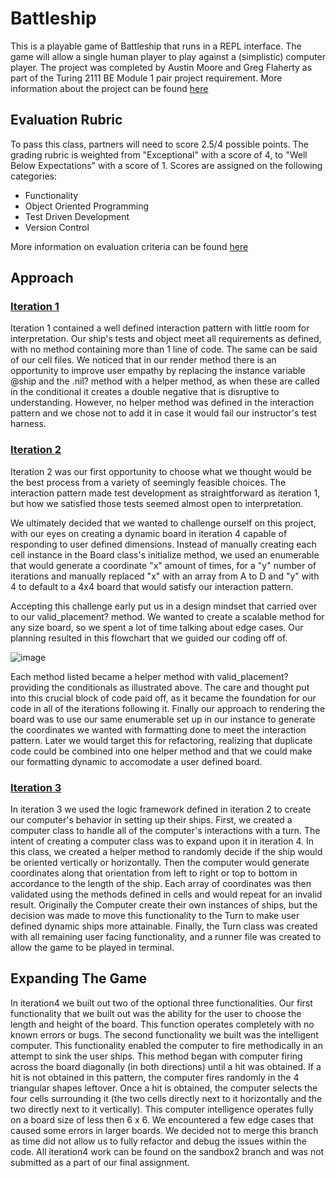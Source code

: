 # Battleship

This is a playable game of Battleship that runs in a REPL interface. The game will allow a single human player to play against a (simplistic) computer player. The project was completed by Austin Moore and Greg Flaherty as part of the Turing 2111 BE Module 1 pair project requirement. More information about the project can be found [here](https://backend.turing.edu/module1/projects/battleship/index)

## Evaluation Rubric

To pass this class, partners will need to score 2.5/4 possible points. The grading rubric is weighted from "Exceptional" with a score of 4, to "Well Below Expectations" with a score of 1. Scores are assigned on the following categories:

* Functionality
* Object Oriented Programming
* Test Driven Development
* Version Control

More information on evaluation criteria can be found [here](https://backend.turing.edu/module1/projects/battleship/rubric)

## Approach
### [Iteration 1](https://backend.turing.edu/module1/projects/battleship/iteration_1)
Iteration 1 contained a well defined interaction pattern with little room for interpretation. Our ship's tests and object meet all requirements as defined, with no method containing more than 1 line of code. The same can be said of our cell files. We noticed that in our render method there is an opportunity to improve user empathy by replacing the instance variable @ship and the .nil? method with a helper method, as when these are called in the conditional it creates a double negative that is disruptive to understanding. However, no helper method was defined in the interaction pattern and we chose not to add it in case it would fail our instructor's test harness.

### [Iteration 2](https://backend.turing.edu/module1/projects/battleship/iteration_2)
Iteration 2 was our first opportunity to choose what we thought would be the best process from a variety of seemingly feasible choices. The interaction pattern made test development as straightforward as iteration 1, but how we satisfied those tests seemed almost open to interpretation.

We ultimately decided that we wanted to challenge ourself on this project, with our eyes on creating a dynamic board in iteration 4 capable of responding to user defined dimensions. Instead of manually creating each cell instance in the Board class's initialize method, we used an enumerable that would generate a coordinate "x" amount of times, for a "y" number of iterations and manually replaced "x" with an array from A to D and "y" with 4 to default to a 4x4 board that would satisfy our interaction pattern.

Accepting this challenge early put us in a design mindset that carried over to our valid_placement? method. We wanted to create a scalable method for any size board, so we spent a lot of time talking about edge cases. Our planning resulted in this flowchart that we guided our coding off of.

![image](https://user-images.githubusercontent.com/92219945/146100093-a77b49a1-6d7d-47fc-896c-1a7de4f90097.png)

Each method listed became a helper method with valid_placement? providing the conditionals as illustrated above. The care and thought put into this crucial block of code paid off, as it became the foundation for our code in all of the iterations following it. Finally our approach to rendering the board was to use our same enumerable set up in our instance to generate the coordinates we wanted with formatting done to meet the interaction pattern. Later we would target this for refactoring, realizing that duplicate code could be combined into one helper method and that we could make our formatting dynamic to accomodate a user defined board.

### [Iteration 3](https://backend.turing.edu/module1/projects/battleship/iteration_3)
In iteration 3 we used the logic framework defined in iteration 2 to create our computer's behavior in setting up their ships. First, we created a computer class to handle all of the computer's interactions with a turn. The intent of creating a computer class was to expand upon it in iteration 4. In this class, we created a helper method to randomly decide if the ship would be oriented vertically or horizontally. Then the computer would generate coordinates along that orientation from left to right or top to bottom in accordance to the length of the ship. Each array of coordinates was then validated using the methods defined in cells and would repeat for an invalid result. Originally the Computer create their own instances of ships, but the decision was made to move this functionality to the Turn to make user defined dynamic ships more attainable. Finally, the Turn class was created with all remaining user facing functionality, and a runner file was created to allow the game to be played in terminal.

## Expanding The Game
In iteration4 we built out two of the optional three functionalities. Our first functionality that we built out was the ability for the user to choose the length and height of the board. This function operates completely with no known errors or bugs. The second functionality we built was the intelligent computer. This functionality enabled the computer to fire methodically in an attempt to sink the user ships. This method began with computer firing across the board diagonally (in both directions) until a hit was obtained. If a hit is not obtained in this pattern, the computer fires randomly in the 4 triangular shapes leftover. Once a hit is obtained, the computer selects the four cells surrounding it (the two cells directly next to it horizontally and the two directly next to it vertically). This computer intelligence operates fully on a board size of less then 6 x 6. We encountered a few edge cases that caused some errors in larger boards. We decided not to merge this branch as time did not allow us to fully refactor and debug the issues within the code. All iteration4 work can be found on the sandbox2 branch and was not submitted as a part of our final assignment.  
